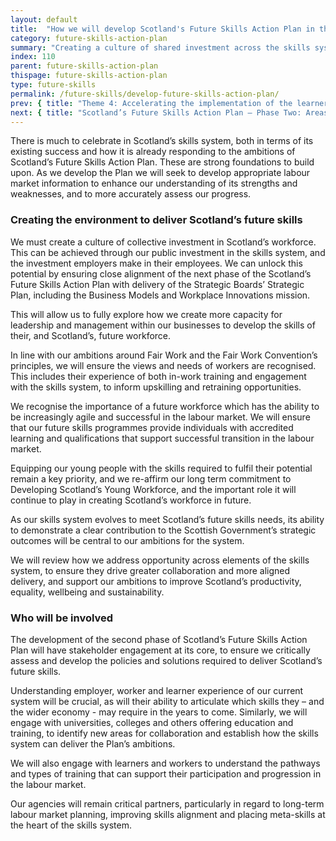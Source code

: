 ```yaml
---
layout: default
title:  "How we will develop Scotland's Future Skills Action Plan in the coming years"
category: future-skills-action-plan
summary: "Creating a culture of shared investment across the skills system."
index: 110
parent: future-skills-action-plan
thispage: future-skills-action-plan
type: future-skills
permalink: /future-skills/develop-future-skills-action-plan/
prev: { title: "Theme 4: Accelerating the implementation of the learner journey review", url: "/future-skills/learner-journey-review/" }
next: { title: "Scotland’s Future Skills Action Plan – Phase Two: Areas for development", url: "/future-skills/phase-two-areas-development/" }
---
```


There is much to celebrate in Scotland’s skills system, both in terms of its existing success and how it is already responding to the ambitions of Scotland’s Future Skills Action Plan. These are strong foundations to build upon.  As we develop the Plan we will seek to develop appropriate labour market information to enhance our understanding of its strengths and weaknesses, and to more accurately assess our progress.

### Creating the environment to deliver Scotland’s future skills

We must create a culture of collective investment in Scotland’s workforce. This can be achieved through our public investment in the skills system, and the investment employers make in their employees. We can unlock this potential by ensuring close alignment of the next phase of the Scotland’s Future Skills Action Plan with delivery of the Strategic Boards’ Strategic Plan, including the Business Models and Workplace Innovations mission.

This will allow us to fully explore how we create more capacity for leadership and management within our businesses to develop the skills of their, and Scotland’s, future workforce.

In line with our ambitions around Fair Work and the Fair Work Convention’s principles, we will ensure the views and needs of workers are recognised. This includes their experience of both in-work training and engagement with the skills system, to inform upskilling and retraining opportunities.

We recognise the importance of a future workforce which has the ability to be increasingly agile and successful in the labour market. We will ensure that our future skills programmes provide individuals with accredited learning and qualifications that support successful transition in the labour market.

Equipping our young people with the skills required to fulfil their potential remain a key priority, and we re-affirm our long term commitment to Developing Scotland’s Young Workforce, and the important role it will continue to play in creating Scotland’s workforce in future.

As our skills system evolves to meet Scotland’s future skills needs, its ability to demonstrate a clear contribution to the Scottish Government’s strategic outcomes will be central to our ambitions for the system.

We will review how we address opportunity across elements of the skills system, to ensure they drive greater collaboration and more aligned delivery, and support our ambitions to improve Scotland’s productivity, equality, wellbeing and sustainability.

### Who will be involved

The development of the second phase of Scotland’s Future Skills Action Plan will have stakeholder engagement at its core, to ensure we critically assess and develop the policies and solutions required to deliver Scotland’s future skills.

Understanding employer, worker and learner experience of our current system will be crucial, as will their ability to articulate which skills they – and the wider economy - may require in the years to come. Similarly, we will engage with universities, colleges and others offering education and training, to identify new areas for collaboration and establish how the skills system can deliver the Plan’s ambitions.

We will also engage with learners and workers to understand the pathways and types of training that can support their participation and progression in the labour market.

Our agencies will remain critical partners, particularly in regard to long-term labour market planning, improving skills alignment and placing meta-skills at the heart of the skills system.
